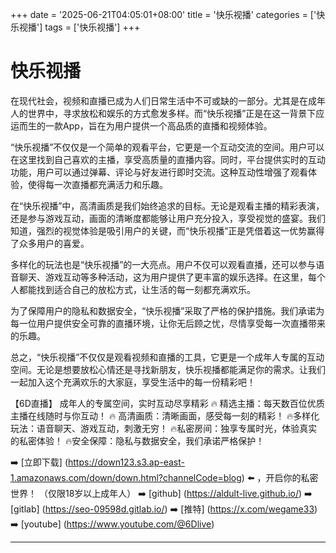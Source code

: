 +++
date = '2025-06-21T04:05:01+08:00'
title = '快乐视播'
categories = ['快乐视播']
tags = ['快乐视播']
+++

# 快乐视播

在现代社会，视频和直播已成为人们日常生活中不可或缺的一部分。尤其是在成年人的世界中，寻求放松和娱乐的方式愈发多样。而“快乐视播”正是在这一背景下应运而生的一款App，旨在为用户提供一个高品质的直播和视频体验。

“快乐视播”不仅仅是一个简单的观看平台，它更是一个互动交流的空间。用户可以在这里找到自己喜欢的主播，享受高质量的直播内容。同时，平台提供实时的互动功能，用户可以通过弹幕、评论与好友进行即时交流。这种互动性增强了观看体验，使得每一次直播都充满活力和乐趣。

在“快乐视播”中，高清画质是我们始终追求的目标。无论是观看主播的精彩表演，还是参与游戏互动，画面的清晰度都能够让用户充分投入，享受视觉的盛宴。我们知道，强烈的视觉体验是吸引用户的关键，而“快乐视播”正是凭借着这一优势赢得了众多用户的喜爱。

多样化的玩法也是“快乐视播”的一大亮点。用户不仅可以观看直播，还可以参与语音聊天、游戏互动等多种活动，这为用户提供了更丰富的娱乐选择。在这里，每个人都能找到适合自己的放松方式，让生活的每一刻都充满欢乐。

为了保障用户的隐私和数据安全，“快乐视播”采取了严格的保护措施。我们承诺为每一位用户提供安全可靠的直播环境，让你无后顾之忧，尽情享受每一次直播带来的乐趣。

总之，“快乐视播”不仅仅是观看视频和直播的工具，它更是一个成年人专属的互动空间。无论是想要放松心情还是寻找新朋友，快乐视播都能满足你的需求。让我们一起加入这个充满欢乐的大家庭，享受生活中的每一份精彩吧！

【6D直播】
成年人的专属空间，实时互动尽享精彩
🔥 精选主播：每天数百位优质主播在线随时与你互动！
🔥 高清画质：清晰画面，感受每一刻的精彩！
🔥多样化玩法：语音聊天、游戏互动，刺激无穷！
🔥私密房间：独享专属时光，体验真实的私密体验！
🔥安全保障：隐私与数据安全，我们承诺严格保护！

➡️ [立即下载] (https://down123.s3.ap-east-1.amazonaws.com/down/down.html?channelCode=blog) ⬅️ ，开启你的私密世界！
（仅限18岁以上成年人）
➡️ [github] (https://aldult-live.github.io/)
➡️ [gitlab] (https://seo-09598d.gitlab.io/)
➡️ [推特] (https://x.com/wegame33)
➡️ [youtube] (https://www.youtube.com/@6Dlive)

---
